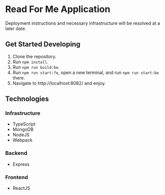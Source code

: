 # Read For Me Application

Deployment instructions and necessary infrastructure will be resolved at a later date.

## Get Started Developing

1. Clone the repository.
2. Run ``npm install``.
3. Run ``npm run build:be``.
4. Run ``npm run start:fe``, open a new terminal, and run ``npm run start:be`` there.
5. Navigate to http://localhost:8082/ and enjoy.

## Technologies

### Infrastructure
- TypeScript
- MongoDB
- NodeJS
- Webpack

### Backend
- Express

### Frontend
- ReactJS